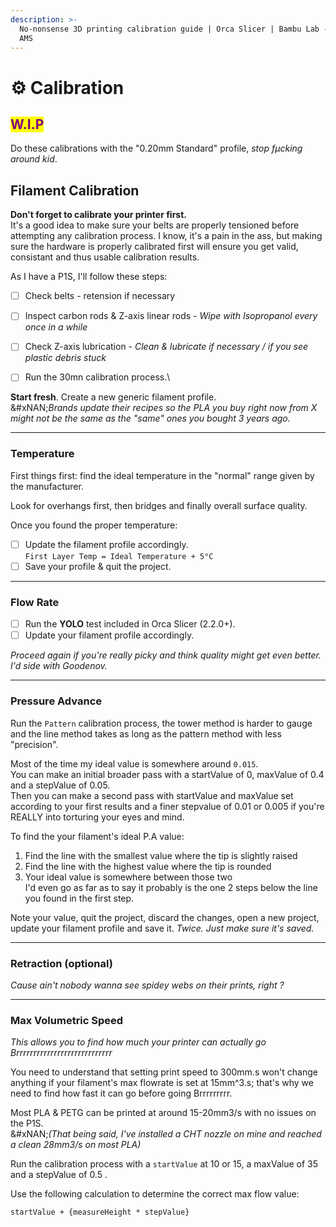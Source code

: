 ```yaml
---
description: >-
  No-nonsense 3D printing calibration guide | Orca Slicer | Bambu Lab - P1S x
  AMS
---
```


# ⚙️ Calibration

## <mark style="color:purple;">W.I.P</mark>

Do these calibrations with the "0.20mm Standard" profile, _stop fµcking around kid_.

## Filament Calibration

**Don't forget to calibrate your printer first.**\
It's a good idea to make sure your belts are properly tensioned before attempting any calibration process. I know, it's a pain in the ass, but making sure the hardware is properly calibrated first will ensure you get valid, consistant and thus usable calibration results.

As I have a P1S, I'll follow these steps:&#x20;

* [ ] Check belts - retension if necessary
* [ ] Inspect carbon rods & Z-axis linear rods - _Wipe with Isopropanol every once in a while_
* [ ] Check Z-axis lubrication - _Clean & lubricate if necessary / if you see plastic debris stuck_
* [ ] Run the 30mn calibration process.\


**Start fresh**. Create a new generic filament profile.\
&#xNAN;_&#x42;rands update their recipes so the PLA you buy right now from X might not be the same as the "same" ones you bought 3 years ago._

***

### Temperature

First things first: find the ideal temperature in the "normal" range given by the manufacturer.

Look for overhangs first, then bridges and finally overall surface quality.

Once you found the proper temperature:

* [ ] Update the filament profile accordingly.\
  `First Layer Temp = Ideal Temperature + 5°C`
* [ ] Save your profile & quit the project.

***

### Flow Rate

* [ ] Run the **YOLO** test included in Orca Slicer (2.2.0+).
* [ ] Update your filament profile accordingly.

_Proceed again if you're really picky and think quality might get even better._\
_I'd side with Goodenov._

***

### Pressure Advance

Run the `Pattern` calibration process, the tower method is harder to gauge and the line method takes as long as the pattern method with less "precision".

Most of the time my ideal value is somewhere around `0.015`.\
You can make an initial broader pass with a startValue of 0, maxValue of 0.4 and a stepValue of 0.05.\
Then you can make a second pass with startValue and maxValue set according to your first results and a finer stepvalue of 0.01 or 0.005 if you're REALLY into torturing your eyes and mind.

To find the your filament's ideal P.A value:

1. Find the line with the smallest value where the tip is slightly raised
2. Find the line with the highest value where the tip is rounded
3. Your ideal value is somewhere between those two\
   I'd even go as far as to say it probably is the one 2 steps below the line you found in the first step.

Note your value, quit the project, discard the changes, open a new project, update your filament profile and save it. _Twice. Just make sure it's saved._

***

### Retraction (optional)

_Cause ain't nobody wanna see spidey webs on their prints, right ?_

***

### Max Volumetric Speed

_This allows you to find how much your printer can actually go Brrrrrrrrrrrrrrrrrrrrrrrrrrrr_

You need to understand that setting print speed to 300mm.s won't change anything if your filament's max flowrate is set at 15mm^3.s; that's why we need to find how fast it can go before going Brrrrrrrrr.

Most PLA & PETG can be printed at around 15-20mm3/s with no issues on the P1S.\
&#xNAN;_(That being said, I've installed a CHT nozzle on mine and reached a clean 28mm3/s on most PLA)_

Run the calibration process with a `startValue` at 10 or 15, a maxValue of 35 and a stepValue of 0.5 .

Use the following calculation to determine the correct max flow value:

`startValue + {measureHeight * stepValue}`&#x20;

